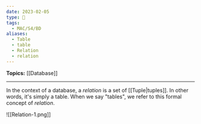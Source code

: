 ```yaml
---
date: 2023-02-05
type: 🧠
tags:
  - MAC/S4/BD
aliases:
  - Table
  - table
  - Relation
  - relation
---
```


**Topics:** [[Database]]

---

In the context of a database, a _relation_ is a set of [[Tuple|tuples]]. In other words, it's simply a table. When we say "tables", we refer to this formal concept of _relation_.

![[Relation-1.png]]
